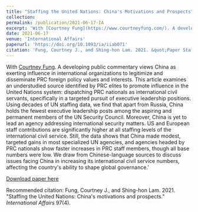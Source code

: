 ```yaml
---
title: "Staffing the United Nations: China's Motivations and Prospects"
collection:
permalink: /publication/2021-06-17-IA
excerpt: 'With [Courtney Fung](https://www.courtneyfung.com/). A developing public commentary views China as exerting influence in international organizations to legitimize and disseminate PRC foreign policy values and interests. This article examines an understudied source identified by PRC elites to promote influence in the United Nations system: dispatching PRC nationals as international civil servants, specifically in a targeted pursuit of executive leadership positions. Using decades of UN staffing data, we find that apart from Russia, China holds the fewest executive leadership posts among the aspiring and permanent members of the UN Security Council.'
date: 2021-06-17
venue: 'International Affairs'
paperurl: 'https://doi.org/10.1093/ia/iiab071'
citation: 'Fung, Courtney J., and Shing-hon Lam. 2021. &quot;Paper Staffing Title Number 2.&quot; <i>Journal 1</i>. 97(4).'
---
```

With [Courtney Fung](https://www.courtneyfung.com/).   A developing public commentary views China as exerting influence in international organizations to legitimize and disseminate PRC foreign policy values and interests. This article examines an understudied source identified by PRC elites to promote influence in the United Nations system: dispatching PRC nationals as international civil servants, specifically in a targeted pursuit of executive leadership positions. Using decades of UN staffing data, we find that apart from Russia, China holds the fewest executive leadership posts among the aspiring and permanent members of the UN Security Council. Moreover, China is yet to lead an agency addressing international security matters. US and European staff contributions are significantly higher at all staffing levels of the international civil service. Still, the data shows that China made modest, targeted gains in most specialized UN agencies, and agencies headed by PRC nationals show faster increases in PRC staff members, though all base numbers were low. We draw from Chinese-language sources to discuss issues facing China in increasing its international civil service numbers, affecting the country's ability to shape global governance.'

[Download paper here](https://doi.org/10.1093/ia/iiab071)

Recommended citation: Fung, Courtney J., and Shing-hon Lam. 2021. "Staffing the United Nations: China's motivations and prospects." <i>International Affairs</i> 97(4).

